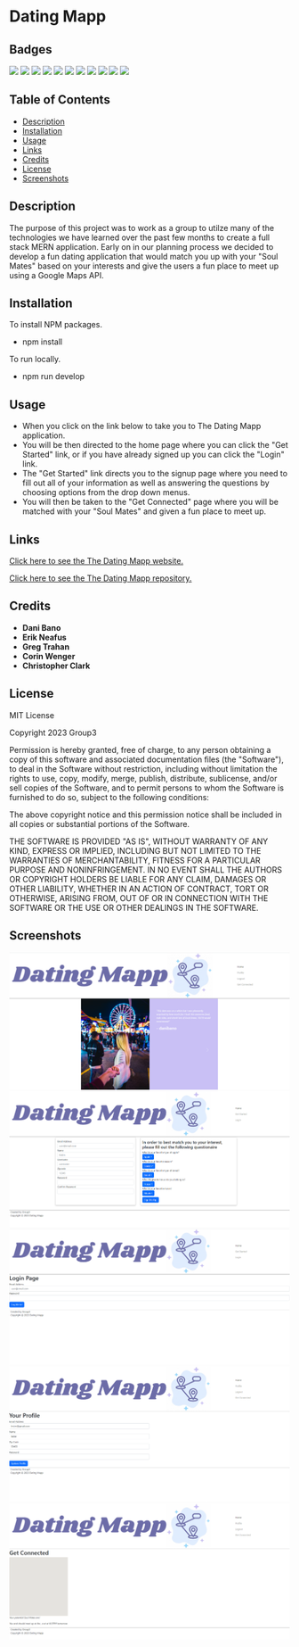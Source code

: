 # Dating Mapp

## Badges

![](https://img.shields.io/badge/v18.2.0-React-blue)
![](https://img.shields.io/badge/v2.7.2-ReactBootstrap-tan)
![](https://img.shields.io/badge/v2.2.0-GoogleMapReact-green)
![](https://img.shields.io/badge/v16.0.3-DotEnv-orange)
![](https://img.shields.io/badge/v5.0.1-bcrypt-yellow)
![](https://img.shields.io/badge/v3.0.1-JScookie-red)
![](https://img.shields.io/badge/v4.17.1-Express-blue)
![](https://img.shields.io/badge/v5.11.6-Mongoose-purple)
![](https://img.shields.io/badge/v2.0.6-Nodemon-brown)
![](https://img.shields.io/badge/100%-Group3-black)
![](https://img.shields.io/badge/License-MIT-green)

## Table of Contents

- [Description](#description)
- [Installation](#installation)
- [Usage](#usage)
- [Links](#links)
- [Credits](#credits)
- [License](#license)
- [Screenshots](#screenshots)

## Description

The purpose of this project was to work as a group to utilze many of the technologies we have learned over the past few months to create a full stack MERN application. Early on in our planning process we decided to develop a fun dating application that would match you up with your "Soul Mates" based on your interests and give the users a fun place to meet up using a Google Maps API. 

## Installation

To install NPM packages.
- npm install

To run locally.
- npm run develop

## Usage

- When you click on the link below to take you to The Dating Mapp application. 
- You will be then directed to the home page where you can click the "Get Started" link, or if you have already signed up you can click the "Login" link. 
- The "Get Started" link directs you to the signup page where you need to fill out all of your information as well as answering the questions by choosing options from the drop down menus. 
- You will then be taken to the "Get Connected" page where you will be matched with your "Soul Mates" and given a fun place to meet up.

## Links

[Click here to see the The Dating Mapp website.](https://the-dating-mapp.herokuapp.com/)

[Click here to see the The Dating Mapp repository.](https://github.com/strongjaw15/the-dating-mapp)

## Credits
- **Dani Bano**
- **Erik Neafus**
- **Greg Trahan**
- **Corin Wenger**
- **Christopher Clark**

## License

MIT License

Copyright 2023 Group3

Permission is hereby granted, free of charge, to any person obtaining a copy of this software and associated documentation files (the "Software"), to deal in the Software without restriction, including without limitation the rights to use, copy, modify, merge, publish, distribute, sublicense, and/or sell copies of the Software, and to permit persons to whom the Software is furnished to do so, subject to the following conditions:

The above copyright notice and this permission notice shall be included in all copies or substantial portions of the Software.

THE SOFTWARE IS PROVIDED "AS IS", WITHOUT WARRANTY OF ANY KIND, EXPRESS OR IMPLIED, INCLUDING BUT NOT LIMITED TO THE WARRANTIES OF MERCHANTABILITY, FITNESS FOR A PARTICULAR PURPOSE AND NONINFRINGEMENT. IN NO EVENT SHALL THE AUTHORS OR COPYRIGHT HOLDERS BE LIABLE FOR ANY CLAIM, DAMAGES OR OTHER LIABILITY, WHETHER IN AN ACTION OF CONTRACT, TORT OR OTHERWISE, ARISING FROM, OUT OF OR IN CONNECTION WITH THE SOFTWARE OR THE USE OR OTHER DEALINGS IN THE SOFTWARE.

## Screenshots

![Home page Screenshot](./assets/images/the-dating-mapp-homepage-screenshot.png)
![Signup page Screenshot](./assets/images/the-dating-mapp-signup-screenshot.png)
![Login page Screenshot](./assets/images/the-dating-mapp-login-screenshot.png)
![Profile page Screenshot](./assets/images/the-dating-mapp-profile-screenshot.png)
![Get Connected page Screenshot](./assets/images/the-dating-mapp-getconnected-screeenshot.png)

